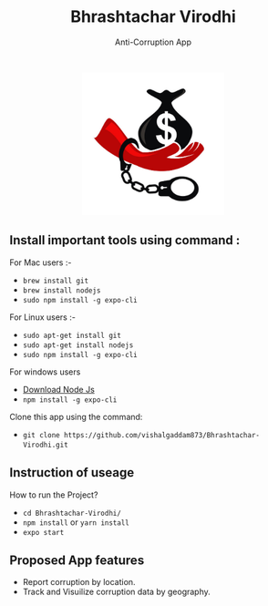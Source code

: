 <h1 align = "center">Bhrashtachar Virodhi</h1>
<p align = "center">Anti-Corruption App</p>
<br>
<p align="center">
<Img src="https://raw.githubusercontent.com/vishalgaddam873/Bhrashtachar-Virodhi/master/assets/icon.png" width="250" height="250" />
</p>

<h2>Install important tools using command :</h2>

<p>For Mac users :-</p>

- `brew install git`
- `brew install nodejs`
- `sudo npm install -g expo-cli`

<p>For Linux users :-</p>

- `sudo apt-get install git`
- `sudo apt-get install nodejs`
- `sudo npm install -g expo-cli`

 <p>For windows users</p>

- [Download Node Js](https://nodejs.org/en/download/)
- `npm install -g expo-cli`

Clone this app using the command:

- `git clone https://github.com/vishalgaddam873/Bhrashtachar-Virodhi.git`

<h2>Instruction of useage</h2>

<p>How to run the Project?</p>

- `cd Bhrashtachar-Virodhi/`
- `npm install` or `yarn install`
- `expo start`

<h2>Proposed App features</h2>

- Report corruption by location.
- Track and Visuilize corruption data by geography.
